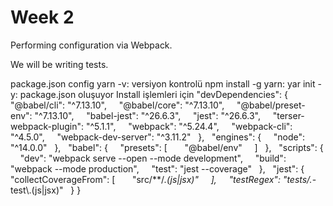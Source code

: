 # Week 2

Performing configuration via Webpack.

We will be writing tests.


package.json config
yarn -v: versiyon kontrolü
npm install -g yarn: 
yar init -y: package.json oluşuyor
Install işlemleri için
"devDependencies": {
    "@babel/cli": "^7.13.10",
    "@babel/core": "^7.13.10",
    "@babel/preset-env": "^7.13.10",
    "babel-jest": "^26.6.3",
    "jest": "^26.6.3",
    "terser-webpack-plugin": "^5.1.1",
    "webpack": "^5.24.4",
    "webpack-cli": "^4.5.0",
    "webpack-dev-server": "^3.11.2"
  },
  "engines": {
    "node": "^14.0.0"
  },
  "babel": {
    "presets": [
      "@babel/env"
    ]
  },
  "scripts": {
    "dev": "webpack serve --open --mode development",
    "build": "webpack --mode production",
    "test": "jest --coverage"
  },
  "jest": {
    "collectCoverageFrom": [
      "src/**/*.(js|jsx)"
    ],
    "testRegex": "tests/.*-test\\.(js|jsx)"
  }
}
